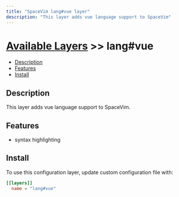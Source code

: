 ```yaml
---
title: "SpaceVim lang#vue layer"
description: "This layer adds vue language support to SpaceVim"
---
```


# [Available Layers](../../) >> lang#vue

<!-- vim-markdown-toc GFM -->

- [Description](#description)
- [Features](#features)
- [Install](#install)

<!-- vim-markdown-toc -->

## Description

This layer adds vue language support to SpaceVim.

## Features

- syntax highlighting

## Install

To use this configuration layer, update custom configuration file with:

```toml
[[layers]]
  name = "lang#vue"
```
